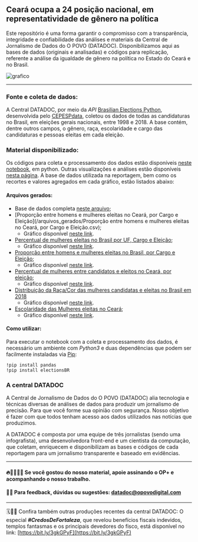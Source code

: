 
## Ceará ocupa a 24 posição nacional, em representatividade de gênero na política

Este repositório é uma forma garantir o compromisso com a transparência, integridade e confiabilidade das análises e materiais da Central de Jornalismo de Dados do O POVO (DATADOC). Disponibilizamos aqui as bases de dados (originais e analisadas) e códigos para replicação, referente a análise da igualdade de gênero na política no Estado do Ceará e no Brasil.


![grafico](https://user-images.githubusercontent.com/86378838/163450465-e8ec0231-33bb-4dc3-ab76-949e61cc9b46.png)


----------------------
### Fonte e coleta de dados:

A Central DATADOC, por meio da *API* [ Brasilian Elections Python](https://github.com/Cepesp-Fgv/cepesp-python), desenvolvida pelo [CEPESPdata](https://cepespdata.io/), coletou os dados de todas as candidaturas no Brasil, em eleições gerais nacionais, entre 1998 e 2018. A base contém, dentre outros campos, o gênero, raça, escolaridade e cargo das candidaturas e pessoas eleitas em cada eleição.

### Material disponibilizado:
  
Os códigos para coleta e processamento dos dados estão disponíveis [neste notebook](/InfoViz_Mulheres_no_Poder.ipynb), em python. Outras visualizações e análises estão disponíveis [nesta página](https://observablehq.com/embed/@cajazeiraramos/infoviz-mulheres-no-poder?cells=scrollChart%2Cgeral%2CdownloadG%2Ctitle%2Cviewof+apenas_eleitos%2Cviewof+selected_uf%2Cviewof+selected_partido%2CdownloadG1%2Cfonte%2Ctitle2%2CdownloadG2%2CscrollChart2%2Cfonte2%2Ctitle3%2CdownloadG3%2Cviewof+year2%2Cviewof+cb_cargos%2CdatavizMap%2Clegenda_mapa%2Cfonte3). A base de dados utilizada na reportagem, bem como os recortes e valores agregados em cada gráfico, estão listados abaixo:

#### Arquivos gerados:

 - Base de dados completa [neste arquivo](/arquivos_gerados/dados_eleicoes.csv);
 - [Proporção entre homens e mulheres eleitas no Ceará, por Cargo e Eleição](/arquivos_gerados/Proporção entre homens e mulheres eleitas no Ceará, por Cargo e Eleição.csv);
     - Gráfico disponível [neste link](https://public.flourish.studio/visualisation/9289780/).
 - [Percentual de mulheres eleitas no Brasil por UF, Cargo e Eleição]();
     - Gráfico disponível [neste link](https://observablehq.com/embed/@cajazeiraramos/infoviz-mulheres-no-poder?cells=datavizMap%2Cviewof+year2%2Cviewof+cb_cargos%2Clegenda_mapa%2Cfonte3).
 - [Proporção entre homens e mulheres eleitas no Brasil, por Cargo e Eleição]();
     - Gráfico disponível [neste link](https://public.flourish.studio/visualisation/9044760/).
 - [Percentual de mulheres entre candidatos e eleitos no Ceará, por eleição]();
     - Gráfico disponível [neste link](https://public.flourish.studio/visualisation/9298839/).
 - [Distribuição da Raça/Cor das mulheres candidatas e eleitas no Brasil em 2018]() 
     - Gráfico disponível [neste link](https://public.flourish.studio/visualisation/9287731/).
 - [Escolaridade das Mulheres eleitas no Ceará]();  
     - Gráfico disponível [neste link](https://public.flourish.studio/visualisation/9290164/).

#### Como utilizar:

Para executar o notebook com a coleta e processamento dos dados, é necessário um ambiente com *Python3* e duas dependências que podem ser facilmente instaladas via [Pip](https://pypi.org/project/pip/): 
```{python}
!pip install pandas
!pip install electionsBR
```


### A central DATADOC

A Central de Jornalismo de Dados do O POVO (DATADOC) alia tecnologia e técnicas diversas de análises de dados para produzir um jornalismo de precisão. Para que você forme sua opinião com segurança. Nosso objetivo é fazer com que todos tenham acesso aos dados utilizados nas notícias que produzimos.

A DATADOC é composta por uma equipe de três jornalistas (sendo uma infografista), uma desenvolvedora front-end e um cientista da computação, que coletam, enriquecem e disponibilizam as bases e códigos de cada reportagem para um jornalismo transparente e baseado em evidências.

 ---------------------------------------
#### 🔥📰👩🏻‍💻 Se você gostou do nosso material, apoie assinando o OP+ e acompanhando o nosso trabalho.

#### 📝📨 Para feedback, dúvidas ou sugestões: datadoc@opovodigital.com

--------------------------------------
 
🗓️🕵🏻 Confira também outras produções recentes da central DATADOC: O especial ***#CredosDeFortaleza***, que revelou benefícios fiscais indevidos, templos fantasmas e os principais devedores do fisco, está disponível no link: [https://bit.ly/3gkGPyF](https://bit.ly/3gkGPyF)

